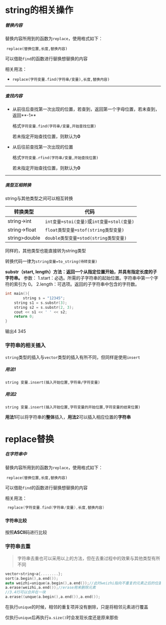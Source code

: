 

# string的相关操作

##### 替换内容

替换内容所用到的函数为```replace```，使用格式如下：

​	```replace(替换位置,长度,替换内容)```

可以借助```find```的函数进行替换想替换的内容

相关用法：

+ ```replace(字符变量.find(字符串/变量),长度,替换内容)```

---

##### 查找内容

+ 从前往后查找第一次出现的位置，若查到，返回第一个字母位置，若未查到，返回**-1**

  格式```字符变量.find(字符串/变量,开始查找位置)```

  若未指定开始查找位置，则默认为**0**

+ 从后往前查找第一次出现的位置

  格式```字符变量.rfind(字符串/变量,开始查找位置)```
  
  若未指定开始查找位置，则默认为**0**

----

##### 类型互相转换

string与其他类型之间可以相互转换

| 转换类型    | 代码                  |
| ----------- | --------------------- |
| string->int | ```int变量=stoi(变量)```或```int变量=stol(变量)``` |
|string->float|```float类型变量=stof(string类型变量)```|
|string>double|```double类型变量=stod(string类型变量)```|

同样的，其他类型也能直接转为string类型

转换代码一律为```string变量=to_string(待转变量)```

**substr（start, length）方法：返回一个从指定位置开始，并具有指定长度的子字符串。**
参数：
1.start：必选。所需的子字符串的起始位置。字符串中第一个字符的索引为 0。
2.length：可选项。返回的子字符串中包含的字符数。

```c++
int main(){   
        string s = "12345";
	string s1 = s.substr(3);
	string s2 = s.substr(2, 3);
	cout << s1 << ' ' << s2;
    return 0;
}
```

输出4 345



### 字符串的相关插入

```string```类型的插入与```vector```类型的插入有所不同，但同样是使用```insert```

##### 用法1

```string 变量.insert(插入开始位置,字符串/字符变量)```

##### 用法2

```string 变量.insert(插入开始位置,字符变量的开始位置,字符变量的结束位置)```

**用法1**可以将字符串的**整体**插入，**用法2**可以插入相应位置的**字符串**

# replace替换

##### 在字符串中

替换内容所用到的函数为```replace```，使用格式如下：

​	```replace(替换位置,长度,替换内容)```

可以借助```find```的函数进行替换想替换的内容

相关用法：

 ```C++
  replace(字符变量.find(字符串/变量),长度,替换内容)
 ```

##### 

#### 字符串比较

按照**ASCII**码进行比较

### 字符串去重

> 字符串去重也可以采用以上的方法，但在去重过程中的效果与其他类型有所不同

```c++
vector<string>a{........};
sort(a.begin(),a.end());
auto weizhi=unique(a.begin(),a.end());//此时weizhi指向不重复的元素之后的位置
a.erase(weizhi,a.end());//erase用来删除元素
//3.4行可以合并在一块
a.erase((unque(a.begin(),a.end()),a.end());
```

在执行```unique```的时候，相邻的重复项并没有删除，只是将相邻元素进行覆盖

仅执行```unique```后再执行```a.size()```时会发现长度还是原来那些